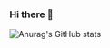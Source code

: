 ### Hi there 👋

![Anurag's GitHub stats](https://github-readme-stats.vercel.app/api?username=thissop&theme=monokai&show_icons=true)
